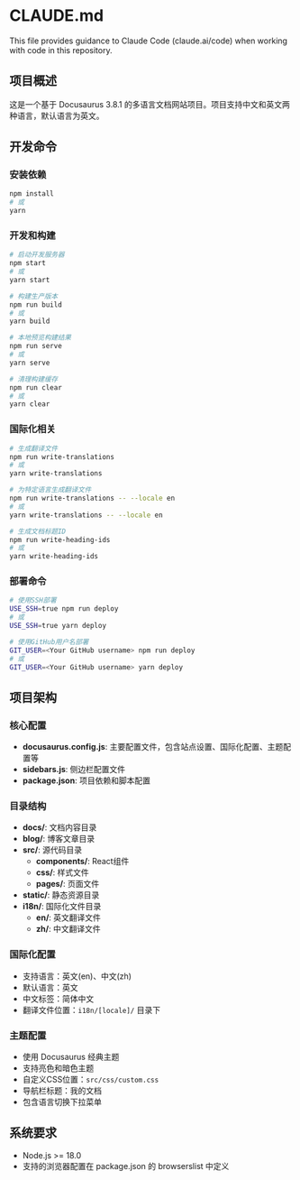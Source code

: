 # CLAUDE.md

This file provides guidance to Claude Code (claude.ai/code) when working with code in this repository.

## 项目概述

这是一个基于 Docusaurus 3.8.1 的多语言文档网站项目。项目支持中文和英文两种语言，默认语言为英文。

## 开发命令

### 安装依赖
```bash
npm install
# 或
yarn
```

### 开发和构建
```bash
# 启动开发服务器
npm start
# 或
yarn start

# 构建生产版本
npm run build
# 或
yarn build

# 本地预览构建结果
npm run serve
# 或
yarn serve

# 清理构建缓存
npm run clear
# 或
yarn clear
```

### 国际化相关
```bash
# 生成翻译文件
npm run write-translations
# 或
yarn write-translations

# 为特定语言生成翻译文件
npm run write-translations -- --locale en
# 或
yarn write-translations -- --locale en

# 生成文档标题ID
npm run write-heading-ids
# 或
yarn write-heading-ids
```

### 部署命令
```bash
# 使用SSH部署
USE_SSH=true npm run deploy
# 或
USE_SSH=true yarn deploy

# 使用GitHub用户名部署
GIT_USER=<Your GitHub username> npm run deploy
# 或
GIT_USER=<Your GitHub username> yarn deploy
```

## 项目架构

### 核心配置
- **docusaurus.config.js**: 主要配置文件，包含站点设置、国际化配置、主题配置等
- **sidebars.js**: 侧边栏配置文件
- **package.json**: 项目依赖和脚本配置

### 目录结构
- **docs/**: 文档内容目录
- **blog/**: 博客文章目录
- **src/**: 源代码目录
  - **components/**: React组件
  - **css/**: 样式文件
  - **pages/**: 页面文件
- **static/**: 静态资源目录
- **i18n/**: 国际化文件目录
  - **en/**: 英文翻译文件
  - **zh/**: 中文翻译文件

### 国际化配置
- 支持语言：英文(en)、中文(zh)
- 默认语言：英文
- 中文标签：简体中文
- 翻译文件位置：`i18n/[locale]/` 目录下

### 主题配置
- 使用 Docusaurus 经典主题
- 支持亮色和暗色主题
- 自定义CSS位置：`src/css/custom.css`
- 导航栏标题：我的文档
- 包含语言切换下拉菜单

## 系统要求

- Node.js >= 18.0
- 支持的浏览器配置在 package.json 的 browserslist 中定义